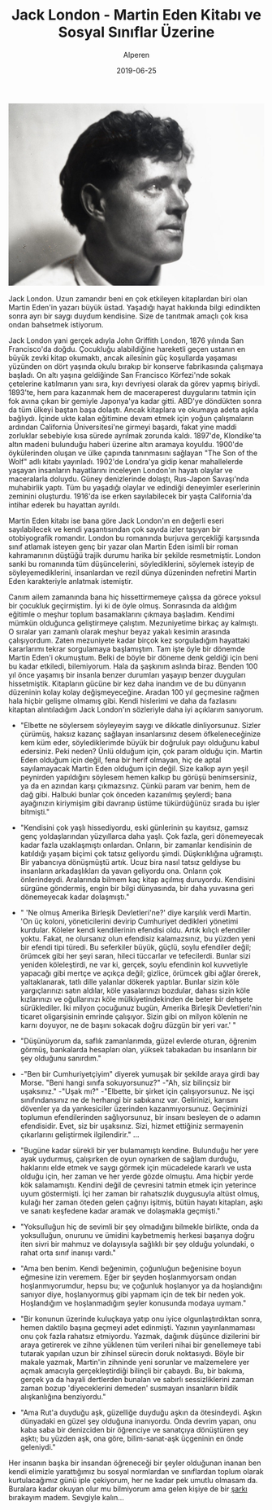 ﻿---
layout: post
title:  "Jack London - Martin Eden Kitabı ve Sosyal Sınıflar Üzerine"
author: Alperen
date:   2019-06-25
image: /images/martin-eden/martin.jpg
categories:
  - Edebiyat
---

![Lecturer](/images/martin-eden/martin.jpg)

Jack London. Uzun zamandır beni en çok etkileyen kitaplardan biri olan Martin Eden'in yazarı büyük üstad. Yaşadığı hayat hakkında bilgi edindikten sonra ayrı bir saygı duydum kendisine. Size de tanıtmak amaçlı çok kısa ondan bahsetmek istiyorum.

Jack London yani gerçek adıyla John Griffith London, 1876 yılında San Francisco'da doğdu. Çocukluğu alabildiğine hareketli geçen ustanın en büyük zevki kitap okumaktı, ancak ailesinin güç koşullarda yaşaması yüzünden on dört yaşında okulu bırakıp bir konserve fabrikasında çalışmaya başladı. On altı yaşına geldiğinde San Francisco Körfezi'nde sokak çetelerine katılmanın yanı sıra, kıyı devriyesi olarak da görev yapmış biriydi. 1893'te, hem para kazanmak hem de maceraperest duygularını tatmin için fok avına çıkan bir gemiyle Japonya'ya kadar gitti. ABD'ye döndükten sonra da tüm ülkeyi baştan başa dolaştı. Ancak kitaplara ve okumaya adeta aşkla bağlıydı. İçinde ukte kalan eğitimine devam etmek için yoğun çalışmaların ardından California Üniversitesi'ne girmeyi başardı, fakat yine maddi zorluklar sebebiyle kısa sürede ayrılmak zorunda kaldı. 1897'de, Klondike'ta altın madeni bulunduğu haberi üzerine altın aramaya koyuldu. 1900'de öykülerinden oluşan ve ülke çapında tanınmasını sağlayan "The Son of the Wolf" adlı kitabı yayınladı. 1902'de Londra'ya gidip kenar mahallelerde yaşayan insanların hayatlarını inceleyen London'ın hayatı olaylar ve maceralarla doluydu. Güney denizlerinde dolaştı, Rus-Japon Savaşı'nda muhabirlik yaptı. Tüm bu yaşadığı olaylar ve edindiği deneyimler eserlerinin zeminini oluşturdu. 1916'da ise erken sayılabilecek bir yaşta California'da intihar ederek bu hayattan ayrıldı. 

Martin Eden kitabı ise bana göre Jack London'ın en değerli eseri sayılabilecek ve kendi yaşantısından çok sayıda izler taşıyan bir otobiyografik romandır. London bu romanında burjuva gerçekliği karşısında sınıf atlamak isteyen genç bir yazar olan Martin Eden isimli bir roman kahramanının düştüğü trajik durumu harika bir şekilde resmetmiştir. London sanki bu romanında tüm düşüncelerini, söylediklerini, söylemek isteyip de söyleyemediklerini, insanlardan ve rezil dünya düzeninden nefretini Martin Eden karakteriyle anlatmak istemiştir. 

Canım ailem zamanında bana hiç hissettirmemeye çalışsa da görece yoksul bir çocukluk geçirmiştim. İyi ki de öyle olmuş. Sonrasında da aldığım eğitimle o meşhur toplum basamaklarını çıkmaya başladım. Kendimi mümkün olduğunca geliştirmeye çalıştım. Mezuniyetime birkaç ay kalmıştı. O sıralar yarı zamanlı olarak meşhur beyaz yakalı kesimin arasında çalışıyordum. Zaten mezuniyete kadar birçok kez sorguladığım hayattaki kararlarımı tekrar sorgulamaya başlamıştım. Tam işte öyle bir dönemde Martin Eden'i okumuştum. Belki de böyle bir döneme denk geldiği için beni bu kadar etkiledi, bilemiyorum. Hala da şaşkınım aslında biraz. Benden 100 yıl önce yaşamış bir insanla benzer durumları yaşayıp benzer duyguları hissetmiştik. Kitapların gücüne bir kez daha inandım ve de bu dünyanın düzeninin kolay kolay değişmeyeceğine. Aradan 100 yıl geçmesine rağmen hala hiçbir gelişme olmamış gibi. Kendi hislerimi ve daha da fazlasını kitaptan alıntıladığım Jack London'ın sözleriyle daha iyi açıklarım sanıyorum. 

* "Elbette ne söylersem söyleyeyim saygı ve dikkatle dinliyorsunuz. Sizler çürümüş, haksız kazanç sağlayan insanlarsınız desem öfkeleneceğinize kem küm eder, söylediklerimde büyük bir doğruluk payı olduğunu kabul edersiniz. Peki neden? Ünlü olduğum için, çok param olduğu için. Martin Eden olduğum için değil, fena bir herif olmayan, hiç de aptal sayılamayacak Martin Eden olduğum için değil. Size kalkıp ayın yeşil peynirden yapıldığını söylesem hemen kalkıp bu görüşü benimsersiniz, ya da en azından karşı çıkmazsınız. Çünkü param var benim, hem de dağ gibi. Halbuki bunlar çok önceden kazanılmış şeylerdi; bana ayağınızın kiriymişim gibi davranıp üstüme tükürdüğünüz sırada bu işler bitmişti." 

* "Kendisini çok yaşlı hissediyordu, eski günlerinin şu kayıtsız, gamsız genç yoldaşlarından yüzyıllarca daha yaşlı. Çok fazla, geri dönemeyecak kadar fazla uzaklaşmıştı onlardan. Onların, bir zamanlar kendisinin de katıldığı yaşam biçimi çok tatsız geliyordu şimdi. Düşkırıklığına uğramıştı. Bir yabancıya dönüşmüştü artık. Ucuz bira nasıl tatsız geldiyse bu insanların arkadaşlıkları da yavan geliyordu ona. Onların çok önlerindeydi. Aralarında bilmem kaç kitap açılmış duruyordu. Kendisini sürgüne göndermiş, engin bir bilgi dünyasında, bir daha yuvasına geri dönemeyecak kadar dolaşmıştı."

* " 'Ne olmuş Amerika Birleşik Devletleri'ne?' diye karşılık verdi Martin. 'On üç koloni, yöneticilerini devirip Cumhuriyet dedikleri yönetimi kurdular. Köleler kendi kendilerinin efendisi oldu. Artık kılıçlı efendiler yoktu. Fakat, ne olursanız olun efendisiz kalamazsınız, bu yüzden yeni bir efendi tipi türedi. Bu seferkiler büyük, güçlü, soylu efendiler değil; örümcek gibi her şeyi saran, hileci tüccarlar ve tefecilerdi. Bunlar sizi yeniden köleleştirdi, ne var ki, gerçek, soylu efendinin kol kuvvetiyle yapacağı gibi mertçe ve açıkça değil; gizlice, örümcek gibi ağlar örerek, yaltaklanarak, tatlı dille yalanlar dökerek yaptılar. Bunlar sizin köle yargıçlarınızı satın aldılar, köle yasalarınızı bozdular, dahası sizin köle kızlarınızı ve oğullarınızı köle mülkiyetindekinden de beter bir dehşete sürüklediler. İki milyon çocuğunuz bugün, Amerika Birleşik Devletleri'nin ticaret oligarşisinin emrinde çalışıyor. Sizin gibi on milyon kölenin ne karnı doyuyor, ne de başını sokacak doğru düzgün bir yeri var.' "

* "Düşünüyorum da, saflık zamanlarımda, güzel evlerde oturan, öğrenim görmüş, bankalarda hesapları olan, yüksek tabakadan bu insanların bir şey olduğunu sanırdım." 

* -"Ben bir Cumhuriyetçiyim" diyerek yumuşak bir şekilde araya girdi bay Morse. "Beni hangi sınıfa sokuyorsunuz?"
-"Ah, siz bilinçsiz bir uşaksınız."
-"Uşak mı?"
-"Elbette, bir şirket için çalışıyorsunuz. Ne işçi sınıfındansınız ne de herhangi bir sabıkanız var. Gelirinizi, karısını dövenler ya da yankesiciler üzerinden kazanmıyorsunuz. Geçiminizi toplumun efendilerinden sağlıyorsunuz, bir insanı besleyen de o adamın efendisidir. Evet, siz bir uşaksınız. Sizi, hizmet ettiğiniz sermayenin çıkarlarını geliştirmek ilgilendirir."
...

* "Bugüne kadar sürekli bir yer bulamamıştı kendine. Bulunduğu her yere ayak uydurmuş, çalışırken de oyun oynarken de sağlam durduğu, haklarını elde etmek ve saygı görmek için mücadelede kararlı ve usta olduğu için, her zaman ve her yerde gözde olmuştu. Ama hiçbir yerde kök salamamıştı. Kendini değil de çevresini tatmin etmek için yeterince uyum göstermişti. İçi her zaman bir rahatsızlık duygusuyla altüst olmuş, kulağı her zaman öteden gelen çağrıyı işitmiş, bütün hayatı kitapları, aşkı ve sanatı keşfedene kadar aramak ve dolaşmakla geçmişti."

* "Yoksulluğun hiç de sevimli bir şey olmadığını bilmekle birlikte, onda da yoksulluğun, onurunu ve ümidini kaybetmemiş herkesi başarıya doğru iten sivri bir mahmuz ve dolayısıyla sağlıklı bir şey olduğu yolundaki, o rahat orta sınıf inanışı vardı."

* "Ama ben benim. Kendi beğenimin, çoğunluğun beğenisine boyun eğmesine izin veremem. Eğer bir şeyden hoşlanmıyorsam ondan hoşlanmıyorumdur, hepsu bu; ve çoğunluk hoşlanıyor ya da hoşlandığını sanıyor diye, hoşlanıyormuş gibi yapmam için de tek bir neden yok. Hoşlandığım ve hoşlanmadığım şeyler konusunda modaya uymam."

* "Bir konunun üzerinde kuluçkaya yatıp onu iyice olgunlaştırdıktan sonra, hemen daktilo başına geçmeyi adet edinmişti. Yazının yayınlanmaması onu çok fazla rahatsız etmiyordu. Yazmak, dağınık düşünce dizilerini bir araya getirerek ve zihne yüklenen tüm verileri nihai bir genellemeye tabi tutarak yapılan uzun bir zihinsel sürecin doruk noktasıydı. Böyle bir makale yazmak, Martin'in zihninde yeni sorunlar ve malzemelere yer açmak amacıyla gerçekleştirdiği bilinçli bir çabaydı. Bu, bir bakıma, gerçek ya da hayali dertlerden bunalan ve sabırlı sessizliklerini zaman zaman bozup 'diyeceklerini demeden' susmayan insanların bildik alışkanlığına benziyordu."

* "Ama Rut'a duyduğu aşk, güzelliğe duyduğu aşkın da ötesindeydi. Aşkın dünyadaki en güzel şey olduğuna inanıyordu. Onda devrim yapan, onu kaba saba bir denizciden bir öğrenciye ve sanatçıya dönüştüren şey aşktı; bu yüzden aşk, ona göre, bilim-sanat-aşk üçgeninin en önde geleniydi."

Her insanın başka bir insandan öğreneceği bir şeyler olduğunan inanan ben kendi elimizle yarattığımız bu sosyal normlardan ve sınıflardan toplum olarak kurtulacağımız günü iple çekiyorum, her ne kadar pek umutlu olmasam da. Buralara kadar okuyan olur mu bilmiyorum ama gelen kişiye de bir [şarkı](https://www.youtube.com/watch?v=Ituzi_-9RJI) bırakayım madem. Sevgiyle kalın...










 
